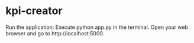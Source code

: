 # kpi-creator
Run the application:
Execute python app.py in the terminal.
Open your web browser and go to http://localhost:5000.

